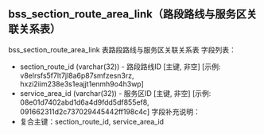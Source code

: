 ## bss_section_route_area_link（路段路线与服务区关联关系表）
bss_section_route_area_link 表路段路线与服务区关联关系表
字段列表：
- section_route_id (varchar(32)) - 路段路线ID [主键, 非空] [示例: v8elrsfs5f7lt7jl8a6p87smfzesn3rz, hxzi2iim238e3s1eajjt1enmh9o4h3wp]
- service_area_id (varchar(32)) - 服务区ID [主键, 非空] [示例: 08e01d7402abd1d6a4d9fdd5df855ef8, 091662311d2c737029445442ff198c4c]
字段补充说明：
- 复合主键：section_route_id, service_area_id